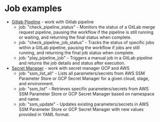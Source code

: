 # Job examples

- [Gitlab Pipeline](./pipepline.md) - work with Gitlab pipeline
    - job: "check_pipeline_status" - Monitors the status of a GitLab merge request pipeline, pausing the workflow if the pipeline is still running or waiting, and returning the final status when complete.
    - job: "check_pipeline_job_status" - Tracks the status of specific jobs within a GitLab pipeline, pausing the workflow if jobs are still running, and returning the final job status when complete.
    - job: "play_pipeline_job" - Triggers a manual job in a GitLab pipeline and returns the job details and status after execution.
 - [Secret Manager](./ssm.md) - work with secret manager GCP and AWS
    - job: "ssm_list_all" - Lists all parameters/secrets from AWS SSM Parameter Store or GCP Secret Manager for a given cloud, stage, and environment.
    - job: "ssm_list" - Retrieves specific parameters/secrets from AWS SSM Parameter Store or GCP Secret Manager based on namespace and name.
    - job: "ssm_update" - Updates existing parameters/secrets in AWS SSM Parameter Store or GCP Secret Manager with new values provided in YAML format.